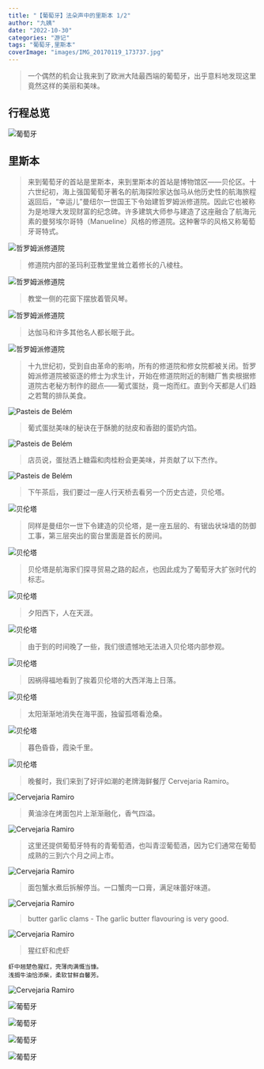 ```yaml
---
title: "【葡萄牙】法朵声中的里斯本 1/2"
author: "九姨"
date: "2022-10-30"
categories: "游记"
tags: "葡萄牙,里斯本"
coverImage: "images/IMG_20170119_173737.jpg"
---
```


>一个偶然的机会让我来到了欧洲大陆最西端的葡萄牙，出乎意料地发现这里竟然这样的美丽和美味。

## 行程总览

![葡萄牙](images/lisbon.jpg)

## 里斯本

>来到葡萄牙的首站是里斯本，来到里斯本的首站是博物馆区——贝伦区。十六世纪初，海上强国葡萄牙著名的航海探险家达伽马从他历史性的航海旅程返回后，“幸运儿”曼纽尔一世国王下令始建哲罗姆派修道院。因此它也被称为是地理大发现财富的纪念碑。许多建筑大师参与建造了这座融合了航海元素的曼努埃尔哥特（Manueline）风格的修道院。这种奢华的风格又称葡萄牙哥特式。

![哲罗姆派修道院](images/1000085.jpg)

>修道院内部的圣玛利亚教堂里耸立着修长的八棱柱。

![哲罗姆派修道院](images/1000087.jpg)

>教堂一侧的花窗下摆放着管风琴。

![哲罗姆派修道院](images/1000090.jpg)

>达伽马和许多其他名人都长眠于此。

![哲罗姆派修道院](images/1000091.jpg)

>十九世纪初，受到自由革命的影响，所有的修道院和修女院都被关闭。哲罗姆派修道院被驱逐的修士为求生计，开始在修道院附近的制糖厂售卖根据修道院古老秘方制作的甜点——葡式蛋挞，竟一炮而红。直到今天都是人们趋之若鹜的排队美食。

![Pasteis de Belém](images/1000140.jpg)

>葡式蛋挞美味的秘诀在于酥脆的挞皮和香甜的蛋奶内馅。

![Pasteis de Belém](images/IMG_20170119_155025.jpg)

>店员说，蛋挞洒上糖霜和肉桂粉会更美味，并贡献了以下杰作。

![Pasteis de Belém](images/IMG_20170119_155442.jpg)

>下午茶后，我们要过一座人行天桥去看另一个历史古迹，贝伦塔。

![贝伦塔](images/1000116.jpg)

>同样是曼纽尔一世下令建造的贝伦塔，是一座五层的、有锯齿状垛墙的防御工事，第三层突出的窗台里面是首长的房间。

![贝伦塔](images/1000098.jpg)

>贝伦塔是航海家们探寻贸易之路的起点，也因此成为了葡萄牙大扩张时代的标志。

![贝伦塔](images/1000119.jpg)

>夕阳西下，人在天涯。

![贝伦塔](images/1000121.jpg)

>由于到的时间晚了一些，我们很遗憾地无法进入贝伦塔内部参观。

![贝伦塔](images/1000126.jpg)

>因祸得福地看到了挨着贝伦塔的大西洋海上日落。

![贝伦塔](images/IMG_20170119_173737.jpg)

>太阳渐渐地消失在海平面，独留孤塔看沧桑。

![贝伦塔](images/1000135.jpg)

>暮色昏昏，霞染千里。

![贝伦塔](images/IMG_20170119_174629.jpg)

>晚餐时，我们来到了好评如潮的老牌海鲜餐厅 Cervejaria Ramiro。

![Cervejaria Ramiro](images/IMG_20170119_192938.jpg)

>黄油涂在烤面包片上渐渐融化，香气四溢。

![Cervejaria Ramiro](images/1000142.jpg)

>这里还提供葡萄牙特有的青葡萄酒，也叫青涩葡萄酒，因为它们通常在葡萄成熟的三到六个月之间上市。

![Cervejaria Ramiro](images/1000143.jpg)

>面包蟹水煮后拆解停当。一口蟹肉一口膏，满足味蕾好味道。

![Cervejaria Ramiro](images/IMG_20170119_193632.jpg)

>butter garlic clams - The garlic butter flavouring is very good. 

![Cervejaria Ramiro](images/1000146.jpg)

>猩红虾和虎虾
```
虾中翘楚色猩红，壳薄肉满慨当慷。
浅搁牛油恰添柴，柔软甘鲜自馨芳。
```
![Cervejaria Ramiro](images/IMG_20170119_195347_1.jpg)

>

![葡萄牙](images/IMG_20170119_135929.jpg)

>

![葡萄牙](images/IMG_20170119_135947.jpg)

>

![葡萄牙](images/IMG_20170119_140102.jpg)

>

![葡萄牙](images/IMG_20170119_140126.jpg)

